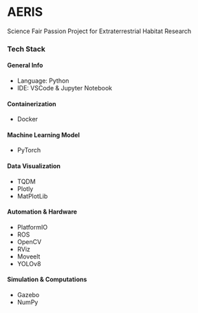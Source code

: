 # AERIS
Science Fair Passion Project for Extraterrestrial Habitat Research

### Tech Stack
#### General Info
- Language: Python
- IDE: VSCode & Jupyter Notebook
#### Containerization
- Docker
#### Machine Learning Model
- PyTorch
#### Data Visualization
- TQDM
- Plotly
- MatPlotLib
#### Automation & Hardware
- PlatformIO
- ROS
- OpenCV
- RViz
- Moveelt
- YOLOv8
#### Simulation & Computations
- Gazebo
- NumPy
